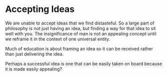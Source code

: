 # Accepting Ideas

We are unable to accept ideas that we find distasteful. So a large part of philosophy is not just having an idea, but finding a way for that idea to sit well with you. The insignificance of man is not an appealing concept until we reframe it in the context of one universal entity.

Much of education is about framing an idea so it can be received rather than just delivering the idea.

Perhaps a successful idea is one that can be easily taken on board because it is made easily appealing?


